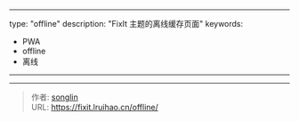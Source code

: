 # 

---
type: "offline"
description: "FixIt 主题的离线缓存页面"
keywords: 
  - PWA
  - offline
  - 离线
---

---

> 作者: [songlin](https://iiweb.cn)  
> URL: https://fixit.lruihao.cn/offline/  

